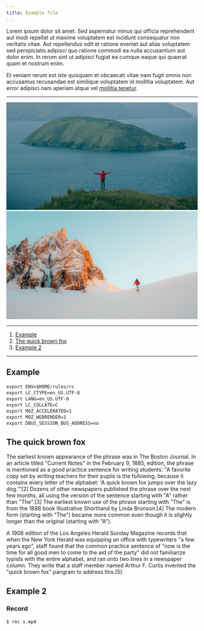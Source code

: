 ```yaml
---
title: Example file
...
```


Lorem ipsum dolor sit amet. Sed aspernatur minus qui officia reprehenderit aut
modi repellat ut maxime voluptatem est incidunt consequatur non veritatis vitae.
Aut repellendus odit et ratione eveniet aut alias voluptatem sed perspiciatis
adipisci quo ratione commodi ea nulla accusantium aut dolor enim. In rerum sint
ut adipisci fugiat ea cumque eaque qui quaerat quam et nostrum enim.

Et veniam rerum est iste quisquam et obcaecati vitae nam fugit omnis non
accusamus recusandae est similique voluptatem id mollitia voluptatem. Aut error
adipisci nam aperiam atque vel [mollitia tenetur](https://github.com/anjeelcain).

--------------------------------

![Image Example](../imgs/island.jpg)
![Image Example](../imgs/snow.jpg)

--------------------------------

1. [Example](#example)
2. [The quick brown fox](#the-quick-brown-fox)
3. [Example 2](#example-2)

--------------------------------

## Example

```
export ENV=$HOME/rules/rc
export LC_CTYPE=en_US.UTF-8
export LANG=en_US.UTF-8
export LC_COLLATE=C
export MOZ_ACCELERATED=1
export MOZ_WEBRENDER=1
export DBUS_SESSION_BUS_ADDRESS=no
```


## The quick brown fox
The earliest known appearance of the phrase was in The Boston Journal. In an
article titled "Current Notes" in the February 9, 1885, edition, the phrase is
mentioned as a good practice sentence for writing students: "A favorite copy set
by writing teachers for their pupils is the following, because it contains every
letter of the alphabet: 'A quick brown fox jumps over the lazy dog.'"[2] Dozens
of other newspapers published the phrase over the next few months, all using the
version of the sentence starting with "A" rather than "The".[3] The earliest
known use of the phrase starting with "The" is from the 1888 book Illustrative
Shorthand by Linda Bronson.[4] The modern form (starting with "The") became more
common even though it is slightly longer than the original (starting with "A").

A 1908 edition of the Los Angeles Herald Sunday Magazine records that when the
New York Herald was equipping an office with typewriters "a few years ago",
staff found that the common practice sentence of "now is the time for all good
men to come to the aid of the party" did not familiarize typists with the entire
alphabet, and ran onto two lines in a newspaper column. They write that a staff
member named Arthur F. Curtis invented the "quick brown fox" pangram to address
this.[5]


## Example 2
### Record

```shell
$ rec s.mp4
```

